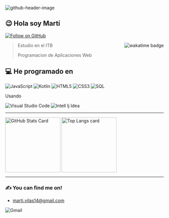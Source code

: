 ![github-header-image](https://github.com/MartiVilas/MartiVilas/assets/150129703/4a305823-bb7f-4494-a325-1bf4976efd94)


## 😉 Hola soy Martí
[![Follow on GitHub](https://img.shields.io/badge/GitHub-100000?style=for-the-badge&logo=github&logoColor=white)](https://github.com/MartiVilas)

<a href="https://wakatime.com/@018d3ac7-8f39-41cb-b07d-7f66ac7c6f40">
  <img align="right" src="https://wakatime.com/badge/user/018d3241-0f81-4d3f-b74f-e65b6da873ea.svg?style=flat-square" alt="wakatime badge" />
</a>


> Estudio en el ITB
> 
> Programacion de Aplicaciones Web


## 💻 He programado en 

![JavaScript](https://img.shields.io/badge/JavaScript-F7DF1E?style=for-the-badge&logo=JavaScript&logoColor=white)
![Kotlin](https://img.shields.io/badge/Kotlin-0095D5?&style=for-the-badge&logo=kotlin&logoColor=white)
![HTML5](https://img.shields.io/badge/HTML5-E34F26?style=for-the-badge&logo=html5&logoColor=white)
![CSS3](https://img.shields.io/badge/CSS3-1572B6?style=for-the-badge&logo=css3&logoColor=white)
![SQL](https://img.shields.io/badge/PostgreSQL-316192?style=for-the-badge&logo=postgresql&logoColor=white)

Usando

![Visual Studio Code](https://img.shields.io/badge/Visual_Studio_Code-0078D4?style=for-the-badge&logo=visual%20studio%20code&logoColor=white)
![Intell Ij Idea](https://img.shields.io/badge/IntelliJ_IDEA-000000.svg?style=for-the-badge&logo=intellij-idea&logoColor=white)

---

<!-- GITHUB STATS -->
<picture>
  <source
    srcset="https://github-readme-stats.vercel.app/api?username=MartiVilas&show_icons=true&bg_color=161b22&border_color=22222288&text_color=bbb"
    media="(prefers-color-scheme: dark)"
  />
  <source
    srcset="https://github-readme-stats.vercel.app/api?username=MartiVilas&show_icons=true&bg_color=00000000&border_color=22222288&text_color=222"
    media="(prefers-color-scheme: light), (prefers-color-scheme: no-preference)"
  />
  <img height=175 align="center" src="https://github-readme-stats.vercel.app/api?username=MartiVilas&show_icons=true&bg_color=00000000&border_color=22222288&text_color=bbb" alt="GitHub Stats Card" />
</picture>


<!-- TOP LANGS -->

<picture>
  <source
    srcset="https://github-readme-stats.vercel.app/api/top-langs/?username=MartiVilas&layout=compact&bg_color=161b22&border_color=22222288&text_color=bbb"
    media="(prefers-color-scheme: dark)"
  />
  <source
    srcset="https://github-readme-stats.vercel.app/api/top-langs/?username=MartiVilas&layout=compact&bg_color=00000000&border_color=22222288&text_color=222"
    media="(prefers-color-scheme: light), (prefers-color-scheme: no-preference)"
  />
  <img height=175 align="center" src="https://github-readme-stats.vercel.app/api/top-langs/?username=MartiVilas&layout=compact&bg_color=00000000&border_color=22222288&text_color=bbb" alt="Top Langs card" />
</picture>

---

### ✍️ You can find me on! 

- marti.vilas14@gmail.com

![Gmail](https://img.shields.io/badge/Gmail-D14836?style=for-the-badge&logo=gmail&logoColor=white)
